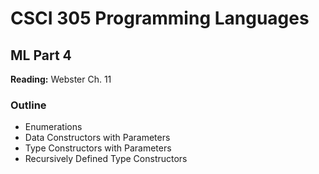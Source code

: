 # CSCI 305 Programming Languages

## ML Part 4

**Reading:** Webster Ch. 11

### Outline

* Enumerations
* Data Constructors with Parameters
* Type Constructors with Parameters
* Recursively Defined Type Constructors
